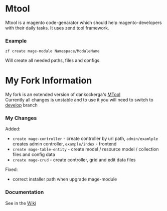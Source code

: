 Mtool
=======

Mtool is a magento code-genarator which should help magento-developers with their daily tasks. It uses zend tool framework.

### Example
  
`zf create mage-module Namespace/ModuleName`
  
Will create all needed paths, files and configs.

My Fork Information
=======

My fork is an extended version of dankockerga's [MTool](https://github.com/dankocherga/MTool)  
Currently all changes is unstable and to use it you will need to switch to [develop](https://github.com/hws47a/MTool/tree/develop) branch  
  
### My Changes


Added:  
* `create mage-controller` - create controller by url path, `admin/examlple` creates admin controller, `example/index` - frontend
* `create mage-table-entity` - create model / resource model / collection files and config data
* `create mage-crud` - create controller, grid and edit data files

Fixed:  
* correct installer path when upgrade mage-module
  
### Documentation

See in the [Wiki](https://github.com/hws47a/MTool/wiki)
